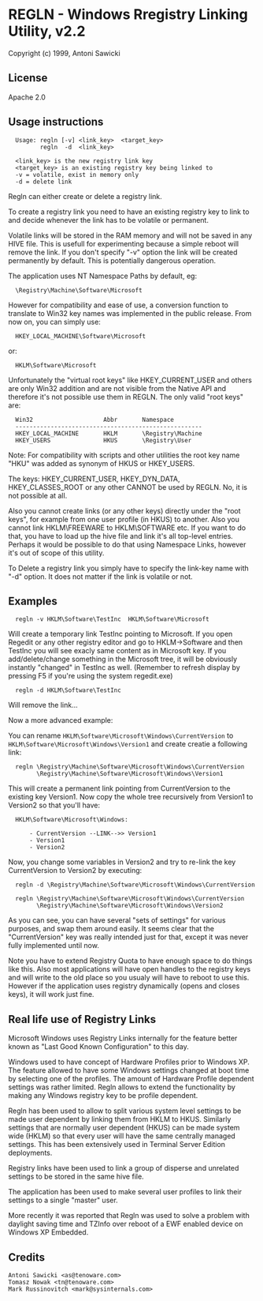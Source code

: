 
REGLN - Windows Rregistry Linking Utility, v2.2
===============================================
Copyright (c) 1999, Antoni Sawicki


License
-------
  Apache 2.0


Usage instructions
------------------
```
  Usage: regln [-v] <link_key>  <target_key>
         regln  -d  <link_key>

  <link_key> is the new registry link key
  <target_key> is an existing registry key being linked to
  -v = volatile, exist in memory only
  -d = delete link
```  

  Regln can either create or delete a registry link.

  To create a registry link you need to have an existing registry key to link 
  to and decide whenever the link has to be volatile or permanent.

  Volatile links will be stored in the RAM memory and will not be saved in any
  HIVE file. This is usefull for experimenting because a simple reboot will
  remove the link. If you don't specify "-v" option the link will be created
  permanently by default. This is potentially dangerous operation.

  The application uses NT Namespace Paths by default, eg:

```
  \Registry\Machine\Software\Microsoft
```

  However for compatibility and ease of use, a conversion function to translate
  to Win32 key names was implemented in the public release. From now on, you can
  simply use:

```
  HKEY_LOCAL_MACHINE\Software\Microsoft
```

  or:

```
  HKLM\Software\Microsoft
```

  Unfortunately the "virtual root keys" like HKEY_CURRENT_USER  and others are
  only Win32 addition and are not visible from the Native API and therefore
  it's not possible use them in REGLN. The only valid "root keys" are:

```
  Win32                    Abbr       Namespace
  -----------------------------------------------------
  HKEY_LOCAL_MACHINE       HKLM       \Registry\Machine
  HKEY_USERS               HKUS       \Registry\User
```

  Note: For compatibility with scripts and other utilities the root key name "HKU"
  was added as synonym of HKUS or HKEY_USERS.

  The keys: HKEY_CURRENT_USER, HKEY_DYN_DATA, HKEY_CLASSES_ROOT or any other CANNOT
  be used by REGLN. No, it is not possible at all.

  Also you cannot create links (or any other keys) directly under the "root keys",
  for example from one user profile (in HKUS) to another. Also you cannot link
  HKLM\FREEWARE to HKLM\SOFTWARE etc. If you want to do that,  you have to load up
  the hive file and link it's all top-level entries. Perhaps it would be possible
  to do that using Namespace Links, however it's out of scope of this utility.
  

  To Delete a registry link you simply have to specify the link-key name with "-d"
  option. It does not matter if the link is volatile or not.


Examples
--------
```
  regln -v HKLM\Software\TestInc  HKLM\Software\Microsoft
```

  Will create a temporary link TestInc pointing to Microsoft. If you open Regedit
  or any other registry editor and go to HKLM->Software and then TestInc you will
  see exacly same content as in Microsoft key. If you add/delete/change something 
  in the Microsoft tree, it will be obviously instantly "changed" in TestInc as
  well. (Remember to refresh display by pressing F5 if you're using the system
  regedit.exe)

```
  regln -d HKLM\Software\TestInc
```

  Will remove the link...

  Now a more advanced example:

  You can rename `HKLM\Software\Microsoft\Windows\CurrentVersion`
  to `HKLM\Software\Microsoft\Windows\Version1`  and create creatie
  a following link:

```
  regln \Registry\Machine\Software\Microsoft\Windows\CurrentVersion 
        \Registry\Machine\Software\Microsoft\Windows\Version1
```

  This will create a permanent link pointing from CurrentVersion to the existing
  key Version1. Now copy the whole tree recursively from Version1 to Version2 so
  that you'll have:

```
  HKLM\Software\Microsoft\Windows:

      - CurrentVersion --LINK-->> Version1
      - Version1
      - Version2
```

  Now, you change some variables in Version2 and try to re-link the key
  CurrentVersion to Version2 by executing:

```
  regln -d \Registry\Machine\Software\Microsoft\Windows\CurrentVersion 

  regln \Registry\Machine\Software\Microsoft\Windows\CurrentVersion 
        \Registry\Machine\Software\Microsoft\Windows\Version2
```

  As you can see, you can have several "sets of settings" for various purposes,
  and swap them around easily. It seems clear that the "CurrentVersion" key was
  really intended just for that, except it was never fully implemented until now.

  Note you have to extend Registry Quota to have enough space to do things like
  this. Also most applications will have open handles to the registry keys and
  will write to the old place so you usualy will have to reboot to use this. 
  However if the application uses registry dynamically (opens and closes keys),
  it will work just fine.



Real life use of Registry Links
-------------------------------
  Microsoft Windows uses Registry Links internally for the feature better known as
  "Last Good Known Configuration" to this day.
  
  Windows used to have concept of Hardware Profiles prior to Windows XP. The feature
  allowed to have some Windows settings changed at boot time by selecting one of the
  profiles. The amount of Hardware Profile dependent settings was rather limited.
  Regln allows to extend the functionality by making any Windows registry key to 
  be profile dependent.

  Regln has been used to allow to split various system level settings to be made
  user dependent by linking them from HKLM to HKUS. Similarly settings that are
  normally user dependent (HKUS) can be made system wide (HKLM) so that every user
  will have the same centrally managed settings. This has been extensively used
  in Terminal Server Edition deployments.

  Registry links have been used to link a group of disperse and unrelated settings
  to be stored in the same hive file.

  The application has been used to make several user profiles to link their settings
  to a single "master" user.

  More recently it was reported that Regln was used to solve a problem with daylight
  saving time and TZInfo over reboot of a EWF enabled device on Windows XP Embedded. 

Credits
-------    
    Antoni Sawicki <as@tenoware.com>
    Tomasz Nowak <tn@tenoware.com>
    Mark Russinovitch <mark@sysinternals.com>


